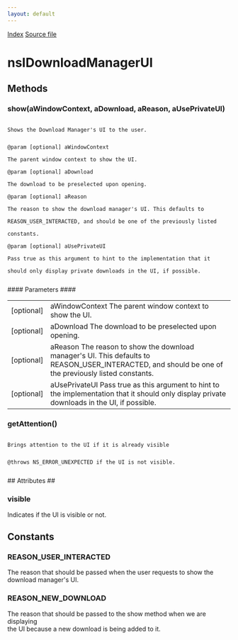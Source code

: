 ```yaml
---
layout: default
---
```

<div id='links'><a href="../index.html">Index</a>
<a href="http://dxr.mozilla.org/mozilla-central/source/toolkit/components/downloads/nsIDownloadManagerUI.idl">Source file</a>
</div>

# nsIDownloadManagerUI #

## Methods ##

### show(aWindowContext, aDownload, aReason, aUsePrivateUI) ###
<code>  
Shows the Download Manager's UI to the user.  
  
@param [optional] aWindowContext  
       The parent window context to show the UI.  
@param [optional] aDownload  
       The download to be preselected upon opening.  
@param [optional] aReason  
       The reason to show the download manager's UI.  This defaults to  
       REASON_USER_INTERACTED, and should be one of the previously listed  
       constants.  
@param [optional] aUsePrivateUI  
       Pass true as this argument to hint to the implementation that it  
       should only display private downloads in the UI, if possible.  
  
</code>
#### Parameters ####

<table>

<tr>
<td>[optional]</td>
<td>aWindowContext  
       The parent window context to show the UI.  
</td>
</tr>

<tr>
<td>[optional]</td>
<td>aDownload  
       The download to be preselected upon opening.  
</td>
</tr>

<tr>
<td>[optional]</td>
<td>aReason  
       The reason to show the download manager's UI.  This defaults to  
       REASON_USER_INTERACTED, and should be one of the previously listed  
       constants.  
</td>
</tr>

<tr>
<td>[optional]</td>
<td>aUsePrivateUI  
       Pass true as this argument to hint to the implementation that it  
       should only display private downloads in the UI, if possible.  
</td>
</tr>

</table>

### getAttention() ###
<code>  
Brings attention to the UI if it is already visible  
  
@throws NS_ERROR_UNEXPECTED if the UI is not visible.  
  
</code>
## Attributes ##

### visible ###
  
Indicates if the UI is visible or not.  
  

## Constants ##

### REASON_USER_INTERACTED ###
  
The reason that should be passed when the user requests to show the  
download manager's UI.  
  

### REASON_NEW_DOWNLOAD ###
  
The reason that should be passed to the show method when we are displaying  
the UI because a new download is being added to it.  
  
